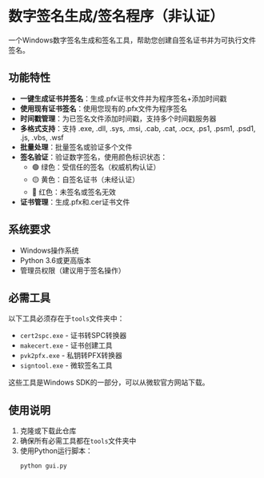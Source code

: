 # 数字签名生成/签名程序（非认证）

一个Windows数字签名生成和签名工具，帮助您创建自签名证书并为可执行文件签名。

## 功能特性

- **一键生成证书并签名**：生成.pfx证书文件并为程序签名+添加时间戳
- **使用现有证书签名**：使用您现有的.pfx文件为程序签名
- **时间戳管理**：为已签名文件添加时间戳，支持多个时间戳服务器
- **多格式支持**：支持 .exe, .dll, .sys, .msi, .cab, .cat, .ocx, .ps1, .psm1, .psd1, .js, .vbs, .wsf
- **批量处理**：批量签名或验证多个文件
- **签名验证**：验证数字签名，使用颜色标识状态：
  - 🟢 绿色：受信任的签名（权威机构认证）
  - 🟡 黄色：自签名证书（未经认证）
  - 🔴 红色：未签名或签名无效
- **证书管理**：生成.pfx和.cer证书文件

## 系统要求

- Windows操作系统
- Python 3.6或更高版本
- 管理员权限（建议用于签名操作）

## 必需工具

以下工具必须存在于`tools`文件夹中：
- `cert2spc.exe` - 证书转SPC转换器
- `makecert.exe` - 证书创建工具
- `pvk2pfx.exe` - 私钥转PFX转换器
- `signtool.exe` - 微软签名工具

这些工具是Windows SDK的一部分，可以从微软官方网站下载。

## 使用说明

1. 克隆或下载此仓库
2. 确保所有必需工具都在`tools`文件夹中
3. 使用Python运行脚本：
   ```terminal
   python gui.py
